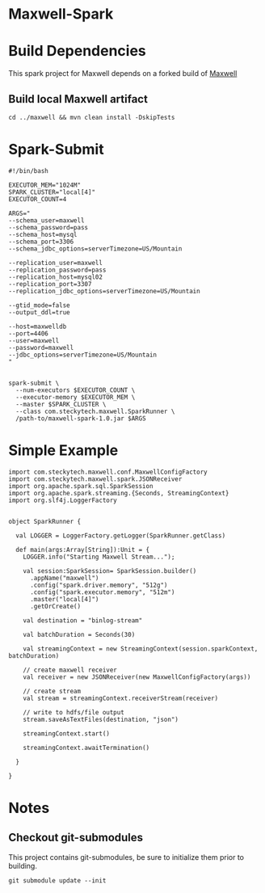 # Maxwell-Spark


# Build Dependencies

This spark project for Maxwell depends on a forked build of [Maxwell](https://github.com/mark3-designs/maxwell/tree/mark3-enhancements)

## Build local Maxwell artifact

```
cd ../maxwell && mvn clean install -DskipTests
```

# Spark-Submit

```
#!/bin/bash

EXECUTOR_MEM="1024M"
SPARK_CLUSTER="local[4]"
EXECUTOR_COUNT=4

ARGS="
--schema_user=maxwell
--schema_password=pass
--schema_host=mysql
--schema_port=3306
--schema_jdbc_options=serverTimezone=US/Mountain

--replication_user=maxwell
--replication_password=pass
--replication_host=mysql02
--replication_port=3307
--replication_jdbc_options=serverTimezone=US/Mountain

--gtid_mode=false
--output_ddl=true

--host=maxwelldb
--port=4406
--user=maxwell
--password=maxwell
--jdbc_options=serverTimezone=US/Mountain
"


spark-submit \
  --num-executors $EXECUTOR_COUNT \
  --executor-memory $EXECUTOR_MEM \
  --master $SPARK_CLUSTER \
  --class com.steckytech.maxwell.SparkRunner \
  /path-to/maxwell-spark-1.0.jar $ARGS
```


# Simple Example

```
import com.steckytech.maxwell.conf.MaxwellConfigFactory
import com.steckytech.maxwell.spark.JSONReceiver
import org.apache.spark.sql.SparkSession
import org.apache.spark.streaming.{Seconds, StreamingContext}
import org.slf4j.LoggerFactory


object SparkRunner {

  val LOGGER = LoggerFactory.getLogger(SparkRunner.getClass)

  def main(args:Array[String]):Unit = {
    LOGGER.info("Starting Maxwell Stream...");

    val session:SparkSession= SparkSession.builder()
      .appName("maxwell")
      .config("spark.driver.memory", "512g")
      .config("spark.executor.memory", "512m")
      .master("local[4]")
      .getOrCreate()

    val destination = "binlog-stream"

    val batchDuration = Seconds(30)

    val streamingContext = new StreamingContext(session.sparkContext, batchDuration)

    // create maxwell receiver
    val receiver = new JSONReceiver(new MaxwellConfigFactory(args))

    // create stream
    val stream = streamingContext.receiverStream(receiver)

    // write to hdfs/file output
    stream.saveAsTextFiles(destination, "json")

    streamingContext.start()

    streamingContext.awaitTermination()

  }

}
```

# Notes

## Checkout git-submodules
This project contains git-submodules, be sure to initialize them prior to building.

```
git submodule update --init
```
